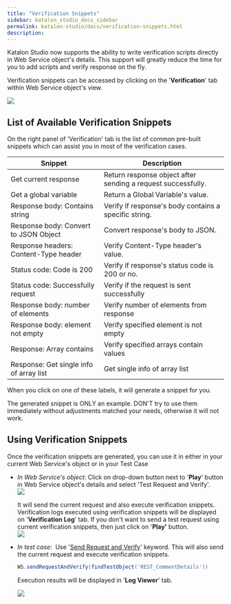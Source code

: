 ```yaml
---
title: "Verification Snippets" 
sidebar: katalon_studio_docs_sidebar
permalink: katalon-studio/docs/verification-snippets.html 
description: 
---
```

Katalon Studio now supports the ability to write verification scripts directly in Web Service object's details. This support will greatly reduce the time for you to add scripts and verify response on the fly.

Verification snippets can be accessed by clicking on the '**Verification**' tab within Web Service object's view.

![](../../images/katalon-studio/docs/verification-snippets/Untitled.png)

List of Available Verification Snippets
---------------------------------------

On the right panel of 'Verification' tab is the list of common pre-built snippets which can assist you in most of the verification cases. 

<table><thead><tr><th>Snippet</th><th>Description</th></tr></thead><tbody><tr><td>Get current response</td><td>Return response object after sending a request successfully.</td></tr><tr><td>Get a global variable</td><td>Return a Global Variable's value.</td></tr><tr><td>Response body: Contains string</td><td>Verify if response's body contains a specific string.</td></tr><tr><td>Response body: Convert to JSON Object</td><td>Convert response's body to JSON.</td></tr><tr><td>Response headers: Content-Type header</td><td>Verify Content-Type header's value.</td></tr><tr><td>Status code: Code is 200</td><td>Verify if response's status code is 200 or no.</td></tr><tr><td>Status code: Successfully request</td><td>Verify if the request is sent successfully</td></tr><tr><td>Response body: number of elements</td><td>Verify number of elements from response</td></tr><tr><td>Response body: element not empty</td><td>Verify specified element is not empty</td></tr><tr><td>Response: Array contains</td><td>Verify specified arrays contain values</td></tr><tr><td>Response: Get single info of array list</td><td><span>Get single info of array list</span></td></tr></tbody></table>

When you click on one of these labels, it will generate a snippet for you.

The generated snippet is ONLY an example. DON'T try to use them immediately without adjustments matched your needs, otherwise it will not work.

Using Verification Snippets
---------------------------

Once the verification snippets are generated, you can use it in either in your current Web Service's object or in your Test Case

*   _In Web Service's object_: Click on drop-down button next to '**Play**' button in Web Service object's details and select 'Test Request and Verify'.   
    ![](../../images/katalon-studio/docs/verification-snippets/Untitled3.png)  
      
    It will send the current request and also execute verification snippets. Verification logs executed using verification snippets will be displayed on '**Verification Log**' tab. If you don't want to send a test request using current verification snippets, then just click on '**Play'** button.  
    ![](../../images/katalon-studio/docs/verification-snippets/Untitled.png)
*   _In test case_:  Use '[Send Request and Verify](https://docs.katalon.com/display/KD/%5BWS%5D+Send+Request+And+Verify)' keyword. This will also send the current request and execute verification snippets. 
    
    ```groovy
    WS.sendRequestAndVerify(findTestObject('REST_CommentDetails'))
    ```
    
    Execution results will be displayed in '**Log Viewer**' tab.
    
    ![](../../images/katalon-studio/docs/verification-snippets/Untitled2.png)